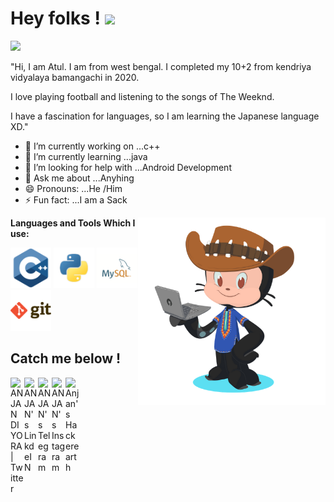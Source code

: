 

# Hey folks ! <img src="https://media.giphy.com/media/hvRJCLFzcasrR4ia7z/giphy.gif" width="25px">

<img src="https://i.pinimg.com/originals/4b/1c/51/4b1c51711b920215c3cd654d313195ad.gif" width="500px">



"Hi, I am Atul. I am from west bengal. I completed my 10+2 from kendriya vidyalaya bamangachi in 2020.

I love playing football and listening to the songs of The Weeknd.

I have a fascination for languages, so I am learning the Japanese language XD."

- 🔭 I’m currently working on ...c++
- 🌱 I’m currently learning ...java
- 🤔 I’m looking for help with ...Android Development
- 💬 Ask me about ...Anyhing
- 😄 Pronouns: ...He /Him
- ⚡ Fun fact: ...I am a Sack


<img align="right" alt="PNG" src="https://github.com/Anjan50/Anjan50/blob/main/Untitled%20design%20(14).png" width="300" height="300" />
  



**Languages and Tools Which I use:**  

<code><img height="65" src="https://raw.githubusercontent.com/github/explore/80688e429a7d4ef2fca1e82350fe8e3517d3494d/topics/cpp/cpp.png"></code>
<code><img height="65" src="https://raw.githubusercontent.com/github/explore/80688e429a7d4ef2fca1e82350fe8e3517d3494d/topics/python/python.png"></code>
<code><img height="65" src="https://raw.githubusercontent.com/github/explore/80688e429a7d4ef2fca1e82350fe8e3517d3494d/topics/mysql/mysql.png"></code>
<code><img height="65" src="https://raw.githubusercontent.com/github/explore/80688e429a7d4ef2fca1e82350fe8e3517d3494d/topics/git/git.png"></code>



## Catch me below !
  

<a href="https://twitter.com/ragged_filosofr">
  <img align="left" alt="ANJAN DIYORA | Twitter" width="22px" src="https://cdn.jsdelivr.net/npm/simple-icons@v3/icons/twitter.svg" />
</a>
<a href="https://www.linkedin.com/in/atul-gupta-975151221">
  <img align="left" alt="ANJAN's LinkdeIN" width="22px" src="https://cdn.jsdelivr.net/npm/simple-icons@v3/icons/linkedin.svg" />
</a>
<a href="https://t.me/artricuno69">
  <img align="left" alt="ANJAN's Telegram" width="22px" src="https://cdn.jsdelivr.net/npm/simple-icons@v3/icons/telegram.svg" />
</a>
<a href="https://www.instagram.com/hail_.luciifer._/">
  <img align="left" alt="ANJAN's Instagram" width="22px" src="https://cdn.jsdelivr.net/npm/simple-icons@v3/icons/instagram.svg" />
</a>
<a href="https://www.hackerearth.com/@gatul5303">
  <img align="left" alt="Anjan's Hackerearth" width="22px" src="https://cdn.jsdelivr.net/npm/simple-icons@3.12.2/icons/hackerearth.svg" />
</a>

<!--
**sack707/sack707** is a ✨ _special_ ✨ repository because its `README.md` (this file) appears on your GitHub profile.

Here are some ideas to get you started:


-->
